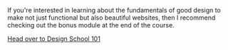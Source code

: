 <p>If you're interested in learning about the fundamentals of good design to make not just functional but also beautiful websites, then I recommend checking out the bonus module at the end of the course. </p><p><a href="https://www.udemy.com/the-complete-web-development-bootcamp/learn/v4/t/lecture/12399734" rel="noopener noreferrer" target="_blank">Head over to Design School 101 </a></p>
